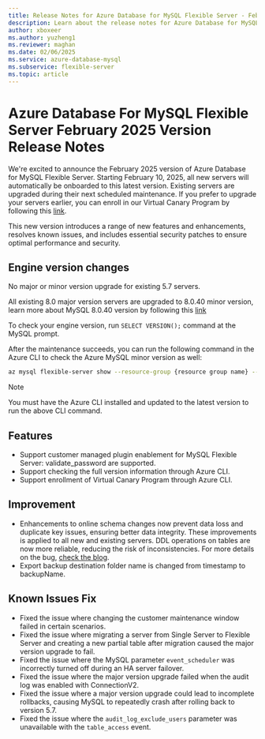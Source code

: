```yaml
---
title: Release Notes for Azure Database for MySQL Flexible Server - February 2025
description: Learn about the release notes for Azure Database for MySQL Flexible Server February 2025.
author: xboxeer
ms.author: yuzheng1
ms.reviewer: maghan
ms.date: 02/06/2025
ms.service: azure-database-mysql
ms.subservice: flexible-server
ms.topic: article
---
```


# Azure Database For MySQL Flexible Server February 2025 Version Release Notes

We're excited to announce the February 2025 version of Azure Database for MySQL Flexible Server. Starting February 10, 2025, all new servers will automatically be onboarded to this latest version. Existing servers are upgraded during their next scheduled maintenance. If you prefer to upgrade your servers earlier, you can enroll in our Virtual Canary Program by following this [link](https://aka.ms/mysql/virtual-canary).

This new version introduces a range of new features and enhancements, resolves known issues, and includes essential security patches to ensure optimal performance and security.

## Engine version changes

No major or minor version upgrade for existing 5.7 servers.

All existing 8.0 major version servers are upgraded to 8.0.40 minor version, learn more about MySQL 8.0.40 version by following this [link](https://dev.mysql.com/doc/relnotes/mysql/8.0/en/news-8-0-40.html)

To check your engine version, run `SELECT VERSION();` command at the MySQL prompt.

After the maintenance succeeds, you can run the following command in the Azure CLI to check the Azure MySQL minor version as well:

```bash 
az mysql flexible-server show --resource-group {resource group name} --name {server name} --query "fullVersion"
```
> [!NOTE]  
> You must have the Azure CLI installed and updated to the latest version to run the above CLI command.

## Features

- Support customer managed plugin enablement for MySQL Flexible Server: validate_password are supported.
- Support checking the full version information through Azure CLI.
- Support enrollment of Virtual Canary Program through Azure CLI.

## Improvement
- Enhancements to online schema changes now prevent data loss and duplicate key issues, ensuring better data integrity. These improvements is applied to all new and existing servers. DDL operations on tables are now more reliable, reducing the risk of inconsistencies. For more details on the bug, [check the blog](https://techcommunity.microsoft.com/blog/adformysql/best-practices-for-safely-performing-schema-changes-in-azure-database-for-mysql/4356830).
- Export backup destination folder name is changed from timestamp to backupName.

## Known Issues Fix
- Fixed the issue where changing the customer maintenance window failed in certain scenarios.
- Fixed the issue where migrating a server from Single Server to Flexible Server and creating a new partial table after migration caused the major version upgrade to fail.
- Fixed the issue where the MySQL parameter `event_scheduler` was incorrectly turned off during an HA server failover.
- Fixed the issue where the major version upgrade failed when the audit log was enabled with ConnectionV2.
- Fixed the issue where a major version upgrade could lead to incomplete rollbacks, causing MySQL to repeatedly crash after rolling back to version 5.7.
- Fixed the issue where the `audit_log_exclude_users` parameter was unavailable with the `table_access` event.
